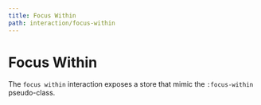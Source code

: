 ```yaml
---
title: Focus Within
path: interaction/focus-within
---
```


# Focus Within

The `focus within` interaction exposes a store that mimic the `:focus-within` pseudo-class.
